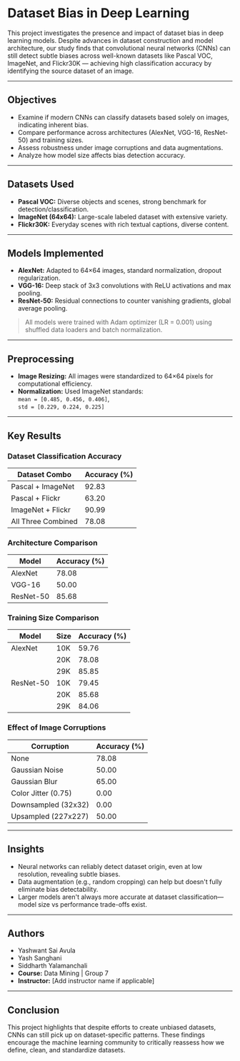 # Dataset Bias in Deep Learning

This project investigates the presence and impact of dataset bias in deep learning models. Despite advances in dataset construction and model architecture, our study finds that convolutional neural networks (CNNs) can still detect subtle biases across well-known datasets like Pascal VOC, ImageNet, and Flickr30K — achieving high classification accuracy by identifying the source dataset of an image.

---

## Objectives

- Examine if modern CNNs can classify datasets based solely on images, indicating inherent bias.
- Compare performance across architectures (AlexNet, VGG-16, ResNet-50) and training sizes.
- Assess robustness under image corruptions and data augmentations.
- Analyze how model size affects bias detection accuracy.

---

## Datasets Used

- **Pascal VOC:** Diverse objects and scenes, strong benchmark for detection/classification.
- **ImageNet (64x64):** Large-scale labeled dataset with extensive variety.
- **Flickr30K:** Everyday scenes with rich textual captions, diverse content.

---

## Models Implemented

- **AlexNet:** Adapted to 64×64 images, standard normalization, dropout regularization.
- **VGG-16:** Deep stack of 3x3 convolutions with ReLU activations and max pooling.
- **ResNet-50:** Residual connections to counter vanishing gradients, global average pooling.

> All models were trained with Adam optimizer (LR = 0.001) using shuffled data loaders and batch normalization.

---

## Preprocessing

- **Image Resizing:** All images were standardized to 64×64 pixels for computational efficiency.
- **Normalization:** Used ImageNet standards:  
  `mean = [0.485, 0.456, 0.406]`,  
  `std = [0.229, 0.224, 0.225]`

---

## Key Results

### Dataset Classification Accuracy

| Dataset Combo                 | Accuracy (%) |
|------------------------------|--------------|
| Pascal + ImageNet            | 92.83        |
| Pascal + Flickr              | 63.20        |
| ImageNet + Flickr            | 90.99        |
| All Three Combined           | 78.08        |

### Architecture Comparison

| Model     | Accuracy (%) |
|-----------|--------------|
| AlexNet   | 78.08        |
| VGG-16    | 50.00        |
| ResNet-50 | 85.68        |

### Training Size Comparison

| Model     | Size  | Accuracy (%) |
|-----------|-------|---------------|
| AlexNet   | 10K   | 59.76         |
|           | 20K   | 78.08         |
|           | 29K   | 85.85         |
| ResNet-50 | 10K   | 79.45         |
|           | 20K   | 85.68         |
|           | 29K   | 84.06         |

### Effect of Image Corruptions

| Corruption                  | Accuracy (%) |
|----------------------------|--------------|
| None                       | 78.08        |
| Gaussian Noise             | 50.00        |
| Gaussian Blur              | 65.00        |
| Color Jitter (0.75)        | 0.00         |
| Downsampled (32x32)        | 0.00         |
| Upsampled (227x227)        | 50.00        |

---

## Insights

- Neural networks can reliably detect dataset origin, even at low resolution, revealing subtle biases.
- Data augmentation (e.g., random cropping) can help but doesn't fully eliminate bias detectability.
- Larger models aren't always more accurate at dataset classification—model size vs performance trade-offs exist.

---

## Authors

- Yashwant Sai Avula  
- Yash Sanghani  
- Siddharth Yalamanchali  
- **Course:** Data Mining | Group 7  
- **Instructor:** [Add instructor name if applicable]

---

## Conclusion

This project highlights that despite efforts to create unbiased datasets, CNNs can still pick up on dataset-specific patterns. These findings encourage the machine learning community to critically reassess how we define, clean, and standardize datasets.
